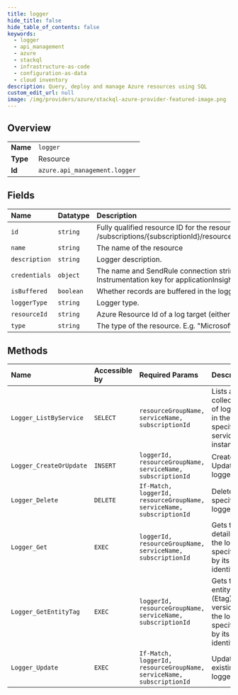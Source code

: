 ```yaml
---
title: logger
hide_title: false
hide_table_of_contents: false
keywords:
  - logger
  - api_management
  - azure    
  - stackql
  - infrastructure-as-code
  - configuration-as-data
  - cloud inventory
description: Query, deploy and manage Azure resources using SQL
custom_edit_url: null
image: /img/providers/azure/stackql-azure-provider-featured-image.png
---
```

  
    

## Overview
<table><tbody>
<tr><td><b>Name</b></td><td><code>logger</code></td></tr>
<tr><td><b>Type</b></td><td>Resource</td></tr>
<tr><td><b>Id</b></td><td><code>azure.api_management.logger</code></td></tr>
</tbody></table>

## Fields
| Name | Datatype | Description |
|:-----|:---------|:------------|
| `id` | `string` | Fully qualified resource ID for the resource. Ex - /subscriptions/&#123;subscriptionId&#125;/resourceGroups/&#123;resourceGroupName&#125;/providers/&#123;resourceProviderNamespace&#125;/&#123;resourceType&#125;/&#123;resourceName&#125; |
| `name` | `string` | The name of the resource |
| `description` | `string` | Logger description. |
| `credentials` | `object` | The name and SendRule connection string of the event hub for azureEventHub logger.<br />Instrumentation key for applicationInsights logger. |
| `isBuffered` | `boolean` | Whether records are buffered in the logger before publishing. Default is assumed to be true. |
| `loggerType` | `string` | Logger type. |
| `resourceId` | `string` | Azure Resource Id of a log target (either Azure Event Hub resource or Azure Application Insights resource). |
| `type` | `string` | The type of the resource. E.g. "Microsoft.Compute/virtualMachines" or "Microsoft.Storage/storageAccounts" |
## Methods
| Name | Accessible by | Required Params | Description |
|:-----|:--------------|:----------------|:------------|
| `Logger_ListByService` | `SELECT` | `resourceGroupName, serviceName, subscriptionId` | Lists a collection of loggers in the specified service instance. |
| `Logger_CreateOrUpdate` | `INSERT` | `loggerId, resourceGroupName, serviceName, subscriptionId` | Creates or Updates a logger. |
| `Logger_Delete` | `DELETE` | `If-Match, loggerId, resourceGroupName, serviceName, subscriptionId` | Deletes the specified logger. |
| `Logger_Get` | `EXEC` | `loggerId, resourceGroupName, serviceName, subscriptionId` | Gets the details of the logger specified by its identifier. |
| `Logger_GetEntityTag` | `EXEC` | `loggerId, resourceGroupName, serviceName, subscriptionId` | Gets the entity state (Etag) version of the logger specified by its identifier. |
| `Logger_Update` | `EXEC` | `If-Match, loggerId, resourceGroupName, serviceName, subscriptionId` | Updates an existing logger. |
